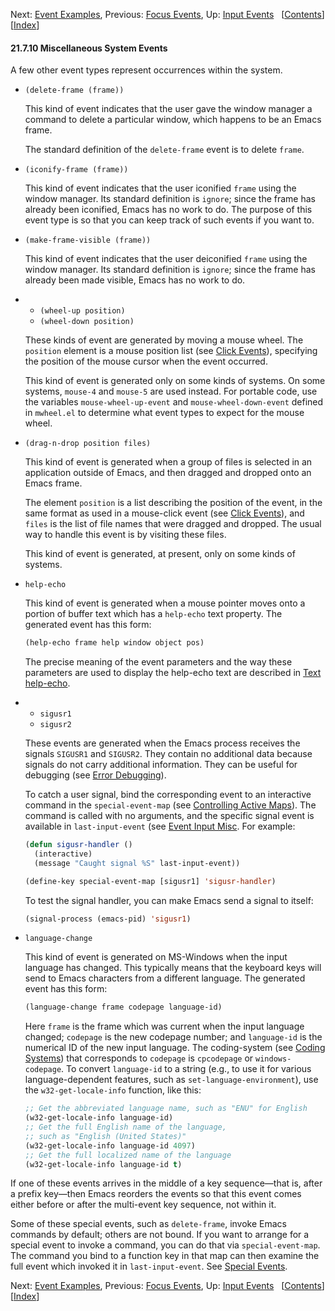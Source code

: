 

Next: [Event Examples](Event-Examples.html), Previous: [Focus Events](Focus-Events.html), Up: [Input Events](Input-Events.html)   \[[Contents](index.html#SEC_Contents "Table of contents")]\[[Index](Index.html "Index")]

#### 21.7.10 Miscellaneous System Events

A few other event types represent occurrences within the system.

*   `(delete-frame (frame))`

    This kind of event indicates that the user gave the window manager a command to delete a particular window, which happens to be an Emacs frame.

    The standard definition of the `delete-frame` event is to delete `frame`.

*   `(iconify-frame (frame))`

    This kind of event indicates that the user iconified `frame` using the window manager. Its standard definition is `ignore`; since the frame has already been iconified, Emacs has no work to do. The purpose of this event type is so that you can keep track of such events if you want to.

*   `(make-frame-visible (frame))`

    This kind of event indicates that the user deiconified `frame` using the window manager. Its standard definition is `ignore`; since the frame has already been made visible, Emacs has no work to do.

*   *   `(wheel-up position)`
    *   `(wheel-down position)`

    These kinds of event are generated by moving a mouse wheel. The `position` element is a mouse position list (see [Click Events](Click-Events.html)), specifying the position of the mouse cursor when the event occurred.

    This kind of event is generated only on some kinds of systems. On some systems, `mouse-4` and `mouse-5` are used instead. For portable code, use the variables `mouse-wheel-up-event` and `mouse-wheel-down-event` defined in `mwheel.el` to determine what event types to expect for the mouse wheel.

*   `(drag-n-drop position files)`

    This kind of event is generated when a group of files is selected in an application outside of Emacs, and then dragged and dropped onto an Emacs frame.

    The element `position` is a list describing the position of the event, in the same format as used in a mouse-click event (see [Click Events](Click-Events.html)), and `files` is the list of file names that were dragged and dropped. The usual way to handle this event is by visiting these files.

    This kind of event is generated, at present, only on some kinds of systems.

*   `help-echo`

    This kind of event is generated when a mouse pointer moves onto a portion of buffer text which has a `help-echo` text property. The generated event has this form:

    ```lisp
    (help-echo frame help window object pos)
    ```

    The precise meaning of the event parameters and the way these parameters are used to display the help-echo text are described in [Text help-echo](Special-Properties.html#Text-help_002decho).

*   *   `sigusr1`
    *   `sigusr2`

    These events are generated when the Emacs process receives the signals `SIGUSR1` and `SIGUSR2`. They contain no additional data because signals do not carry additional information. They can be useful for debugging (see [Error Debugging](Error-Debugging.html)).

    To catch a user signal, bind the corresponding event to an interactive command in the `special-event-map` (see [Controlling Active Maps](Controlling-Active-Maps.html)). The command is called with no arguments, and the specific signal event is available in `last-input-event` (see [Event Input Misc](Event-Input-Misc.html). For example:

    ```lisp
    (defun sigusr-handler ()
      (interactive)
      (message "Caught signal %S" last-input-event))

    (define-key special-event-map [sigusr1] 'sigusr-handler)
    ```

    To test the signal handler, you can make Emacs send a signal to itself:

    ```lisp
    (signal-process (emacs-pid) 'sigusr1)
    ```

*   `language-change`

    This kind of event is generated on MS-Windows when the input language has changed. This typically means that the keyboard keys will send to Emacs characters from a different language. The generated event has this form:

    ```lisp
    (language-change frame codepage language-id)
    ```

    Here `frame` is the frame which was current when the input language changed; `codepage` is the new codepage number; and `language-id` is the numerical ID of the new input language. The coding-system (see [Coding Systems](Coding-Systems.html)) that corresponds to `codepage` is `cpcodepage` or `windows-codepage`. To convert `language-id` to a string (e.g., to use it for various language-dependent features, such as `set-language-environment`), use the `w32-get-locale-info` function, like this:

    ```lisp
    ;; Get the abbreviated language name, such as "ENU" for English
    (w32-get-locale-info language-id)
    ;; Get the full English name of the language,
    ;; such as "English (United States)"
    (w32-get-locale-info language-id 4097)
    ;; Get the full localized name of the language
    (w32-get-locale-info language-id t)
    ```

If one of these events arrives in the middle of a key sequence—that is, after a prefix key—then Emacs reorders the events so that this event comes either before or after the multi-event key sequence, not within it.

Some of these special events, such as `delete-frame`, invoke Emacs commands by default; others are not bound. If you want to arrange for a special event to invoke a command, you can do that via `special-event-map`. The command you bind to a function key in that map can then examine the full event which invoked it in `last-input-event`. See [Special Events](Special-Events.html).

Next: [Event Examples](Event-Examples.html), Previous: [Focus Events](Focus-Events.html), Up: [Input Events](Input-Events.html)   \[[Contents](index.html#SEC_Contents "Table of contents")]\[[Index](Index.html "Index")]
